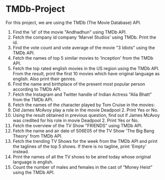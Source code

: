 # TMDb-Project
For this project, we are using the TMDb (The Movie Database) API.

1) Find the 'id' of the movie "Andhadhun" using TMDb API.
2) Fetch the company id company 'Marvel Studios' using TMDb. Print the id.
3) Find the vote count and vote average of the movie "3 Idiots" using the TMDb API.
4) Fetch the names of top 5 similar movies to 'Inception' from the TMDb API.
5) Fetch the top rated english movies in the US region using the TMDb API. From the result, print the first 10 movies which have original language as english. Also print their genres.
6) Find the name and birthplace of the present most popular person according to TMDb API.
7) Fetch the Instagram and Twitter handle of Indian Actress "Alia Bhatt" from the TMDb API.
8) Fetch the names of the character played by Tom Cruise in the movies:
9) Did James McAvoy play a role in the movie Deadpool 2. Print Yes or No.
10) Using the result obtained in previous question, find out if James McAvoy was credited for his role in movie Deadpool 2. Print Yes or No.
11) Fetch the overview of the TV Show "FRIENDS" using TMDb API.
12) Fetch the name and air date of S06E05 of the TV Show 'The Big Bang Theory' from TMDb API.
13) Fetch the trending TV Shows for the week from the TMDb API and print the taglines of the top 5 shows. If there is no tagline, print 'Empty' instead.
14) Print the names of all the TV shows to be aired today whose original language is english.
15) Count the number of males and females in the cast of "Money Heist" using the TMDb API.



